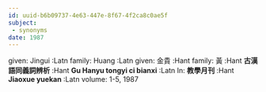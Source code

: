 ```yaml
---
id: uuid-b6b09737-4e63-447e-8f67-4f2ca8c0ae5f
subject: 
 - synonyms
date: 1987
---
```


given: Jingui :Latn
family: Huang :Latn
given: 金貴 :Hant
family: 黃 :Hant
**古漢語同義詞辨析** :Hant
**Gu Hanyu tongyi ci bianxi** :Latn
In: 
**教學月刊** :Hant
**Jiaoxue yuekan** :Latn
volume: 1-5, 1987